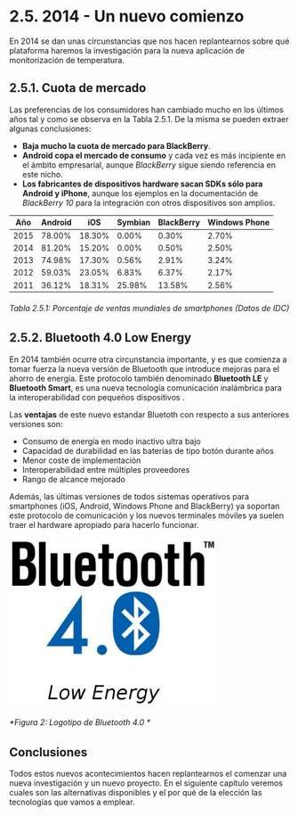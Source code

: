 # 2.5. 2014 - Un nuevo comienzo

En 2014 se dan unas circunstancias que nos hacen replantearnos sobre qué plataforma haremos la investigación para la nueva aplicación de monitorización de temperatura.

## 2.5.1. Cuota de mercado

Las preferencias de los consumidores han cambiado mucho en los últimos años tal y como se observa en la Tabla 2.5.1. De la misma se pueden extraer algunas conclusiones:

- **Baja mucho la cuota de mercado para BlackBerry**.
- **Android copa el mercado de consumo** y cada vez es más incipiente en el ámbito empresarial, aunque *BlackBerry* sigue siendo referencia en este nicho.
- **Los fabricantes de dispositivos hardware sacan SDKs sólo para Android y iPhone**, aunque los ejemplos en la documentación de *BlackBerry 10* para la integración con otros dispositivos son amplios.

| Año   | Android |   iOS  | Symbian | BlackBerry | Windows Phone |
| ----- | ------- | ------ | ------- | ---------- | ------------- |
| 2015  |  78.00% | 18.30% |   0.00% |      0.30% |         2.70% |
| 2014  |  81.20% | 15.20% |   0.00% |      0.50% |         2.50% |
| 2013  |  74.98% | 17.30% |   0.56% |      2.91% |         3.24% |
| 2012  |  59.03% | 23.05% |   6.83% |      6.37% |         2.17% |
| 2011  |  36.12% | 18.31% |  25.98% |     13.58% |         2.56% |

###### *Tabla 2.5.1: Porcentaje de ventas mundiales de smartphones (Datos de IDC)*


## 2.5.2. Bluetooth 4.0 Low Energy

En 2014 también ocurre otra circunstancia importante, y es que comienza a tomar fuerza la nueva versión de Bluetooth que introduce mejoras para el ahorro de energía. Este protocolo también denominado **Bluetooth LE** y **Bluetooth Smart**, es una nueva tecnología comunicación inalámbrica para la interoperabilidad con pequeños dispositivos .

Las **ventajas** de este nuevo estandar Bluetoth con respecto a sus anteriores versiones son:

- Consumo de energía en modo inactivo ultra bajo
- Capacidad de durabilidad en las baterías de tipo botón durante años 
- Menor coste de implementación
- Interoperabilidad entre múltiples proveedores
- Rango de alcance mejorado

Además, las últimas versiones de todos sistemas operativos para smartphones (iOS, Android, Windows Phone and BlackBerry) ya soportan este protocolo de comunicación y los nuevos terminales móviles ya suelen traer el hardware apropiado para hacerlo funcionar.


![Figura 2](./imagenes/bluetooth_4_0_logo.jpg)
###### *Figura 2: Logotipo de Bluetooth 4.0 *

## Conclusiones

Todos estos nuevos acontecimientos hacen replantearnos el comenzar una nueva investigación y un nuevo proyecto. En el siguiente capítulo veremos cuales son las alternativas disponibles y el por qué de la elección las tecnologías que vamos a emplear.